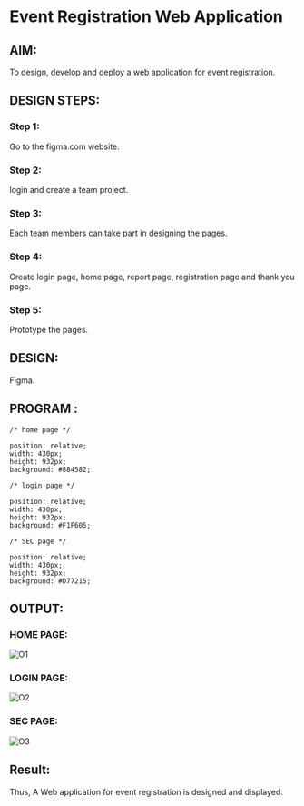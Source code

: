 # Event Registration Web Application

## AIM:
To design, develop and deploy a web application for event registration.

## DESIGN STEPS:

### Step 1:
Go to the figma.com website.

### Step 2:
login and create a team project.

### Step 3:
Each team members can take part in designing the pages.

### Step 4:
Create login page, home page, report page, registration page and thank you page.

### Step 5:
Prototype the pages.

## DESIGN:
Figma.
## PROGRAM :
```
/* home page */

position: relative;
width: 430px;
height: 932px;
background: #884582;

/* login page */

position: relative;
width: 430px;
height: 932px;
background: #F1F605;

/* SEC page */

position: relative;
width: 430px;
height: 932px;
background: #D77215;
```
## OUTPUT:
### HOME PAGE:
![O1](https://github.com/Dineshkarthick27/event-registration/assets/120552008/72428f12-3182-4c3d-938a-93e464d13394)

### LOGIN PAGE:
![O2](https://github.com/Dineshkarthick27/event-registration/assets/120552008/611eefcc-e0f6-4ed8-a4b9-b5a6321b0d65)

### SEC PAGE:
![O3](https://github.com/Dineshkarthick27/event-registration/assets/120552008/525450fe-9b92-423a-ae27-b78ac85f5d7e)


## Result:
Thus, A Web application for event registration is designed and displayed.

